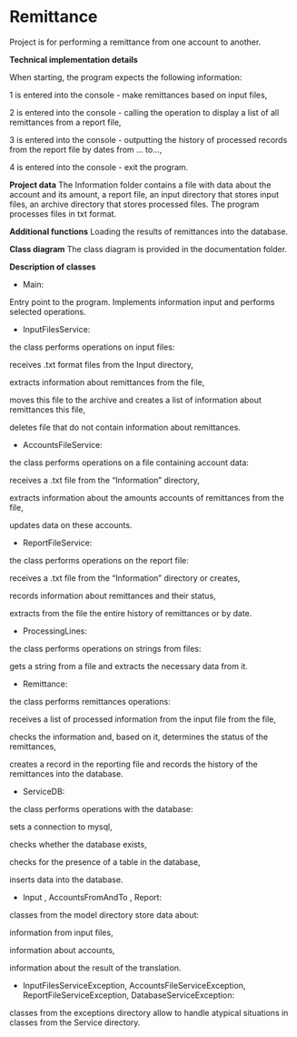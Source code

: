 # Remittance
Project is for performing a remittance from one account to another.

**Technical implementation details**

When starting, the program expects the following information:

1 is entered into the console - make remittances based on input files,

2 is entered into the console - calling the operation to display a list of all remittances from a report file,

3 is entered into the console - outputting the history of processed records from the report file by dates from ... to...,

4 is entered into the console - exit the program.

**Project data**
The Information folder contains a file with data about the account and its amount, a report file,
an input directory that stores input files, an archive directory that stores processed files. The program processes files in txt format.

**Additional functions**
Loading the results of remittances into the database.

**Class diagram**
The class diagram is provided in the documentation folder.

**Description of classes**

- Main: 

Entry point to the program. Implements information input and performs selected operations.

- InputFilesService:

the class performs operations on input files:

receives .txt format files from the Input directory, 

extracts information about remittances from the file,

moves this file to the archive and creates a list of information about remittances this file,

deletes file that do not contain information about remittances.

- AccountsFileService:

the class performs operations on a file containing account data: 

receives a .txt file from the “Information” directory, 

extracts information about the amounts accounts of remittances from the file,

updates data on these accounts.

- ReportFileService:

the class performs operations on the report file:

receives a .txt file from the “Information” directory or creates, 

records information about remittances and their status, 

extracts from the file the entire history of remittances or by date.

- ProcessingLines:

the class performs operations on strings from files: 

gets a string from a file and extracts the necessary data from it.

- Remittance:

the class performs remittances operations:

receives a list of processed information from the input file from the file, 

checks the information and, based on it, determines the status of the remittances,

creates a record in the reporting file and records the history of the remittances into the database.

- ServiceDB:

the class performs operations with the database: 

sets a connection to mysql, 

checks whether the database exists, 

checks for the presence of a table in the database, 

inserts data into the database.

- Input , AccountsFromAndTo , Report:

classes from the model directory
store data about:
 
information from input files,

information about accounts,
 
information about the result of the translation.

- InputFilesServiceException, AccountsFileServiceException, ReportFileServiceException, DatabaseServiceException:

classes from the exceptions directory allow to handle atypical situations in classes from the Service directory.



 
